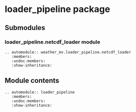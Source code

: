 # loader_pipeline package

## Submodules

### loader_pipeline.netcdf_loader module

```{eval-rst}
.. automodule:: weather_mv.loader_pipeline.netcdf_loader
   :members:
   :undoc-members:
   :show-inheritance:
```

## Module contents

```{eval-rst}
.. automodule:: loader_pipeline
   :members:
   :undoc-members:
   :show-inheritance:
```